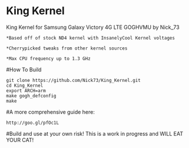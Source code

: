 # King Kernel
King Kernel for Samsung Galaxy Victory 4G LTE GOGHVMU by Nick_73

    *Based off of stock ND4 kernel with InsanelyCool Kernel voltages

    *Cherrypicked tweaks from other kernel sources

    *Max CPU frequency up to 1.3 GHz

#How To Build

    git clone https://github.com/Nick73/King_Kernel.git
    cd King_Kernel
    export ARCH=arm
    make gogh_defconfig
    make
    
#A more comprehensive guide here:

    http://goo.gl/pfOc1L
    
              
#Build and use at your own risk! This is a work in progress and WILL EAT YOUR CAT!
